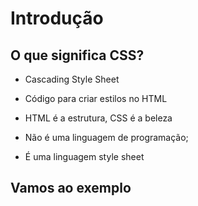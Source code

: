 # Introdução

## O que significa CSS?

* Cascading Style Sheet

* Código para criar estilos no HTML

* HTML é a estrutura, CSS é a beleza

* Não é uma linguagem de programação;

* É uma linguagem style sheet

## Vamos ao exemplo